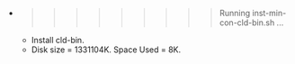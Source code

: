 * >>>>>>>>> Running inst-min-con-cld-bin.sh ...
  * Install cld-bin.
  * Disk size = 1331104K. Space Used = 8K.
